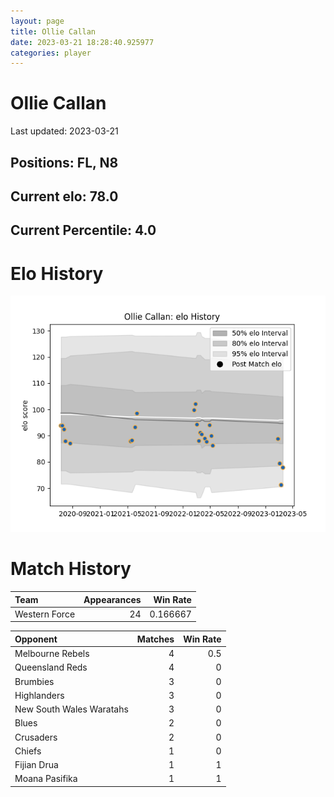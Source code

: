 ```yaml
---  
layout: page  
title: Ollie Callan  
date: 2023-03-21 18:28:40.925977  
categories: player  
---
```

# Ollie Callan


Last updated: 2023-03-21
## Positions: FL, N8

## Current elo: 78.0

## Current Percentile: 4.0

# Elo History


![elo history](history_OllieCallan.png)
# Match History


| Team          |   Appearances |   Win Rate |
|:--------------|--------------:|-----------:|
| Western Force |            24 |   0.166667 |

| Opponent                 |   Matches |   Win Rate |
|:-------------------------|----------:|-----------:|
| Melbourne Rebels         |         4 |        0.5 |
| Queensland Reds          |         4 |        0   |
| Brumbies                 |         3 |        0   |
| Highlanders              |         3 |        0   |
| New South Wales Waratahs |         3 |        0   |
| Blues                    |         2 |        0   |
| Crusaders                |         2 |        0   |
| Chiefs                   |         1 |        0   |
| Fijian Drua              |         1 |        1   |
| Moana Pasifika           |         1 |        1   |